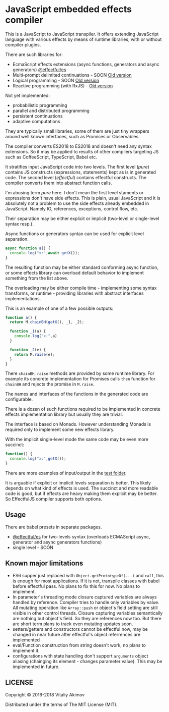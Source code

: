 # JavaScript embedded effects compiler

This is  a JavaScript to JavaScript transpiler. It offers extending JavaScript
language with various effects by means of runtime libraries, with or without
compiler plugins.

There are such libraries for:

 * EcmaScript effects extensions (async functions, generators and async generators)
   [@effectful/es](https://github.com/awto/effectfuljs/tree/master/packages/es)
 * Multi-prompt delimited continuations - SOON [Old version](https://github.com/awto/mfjs-cc)
 * Logical programming - SOON [Old version](https://github.com/awto/mfjs-logic)
 * Reactive programming (with RxJS) - [Old version](https://github.com/awto/mfjs-rx)

Not yet implemented:
 * probabilistic programming
 * parallel and distributed programming
 * persistent continuations
 * adaptive computations

They are typically small libraries, some of them are just tiny wrappers
around well known interfaces, such as Promises or Observables.

The compiler converts ES2018 to ES2018 and doesn't need any syntax extensions. 
So it may be applied to results of other compilers targeting JS such as 
CoffeeScript, TypeScript, Babel etc.

It stratifies input JavaScript code into two levels. The first level (*pure*)
contains JS constructs (expressions, statements) kept as is in generated code.
The second level (*effectful*) contains effectful constructs. The compiler
converts them into abstract function calls.

I'm abusing term *pure* here. I don't mean the first level staments or expressions
don't have side effects. This is plain, usual  JavaScript and it is absolutely
not a problem to use the side effects already embedded in JavaScript.
Namely IO, references, exceptions, control flow, etc. 

Their separation may be either explicit or implicit (two-level or
single-level syntax resp.). 

Async functions or generators syntax can be used for explicit level separation.

```javascript
async function a() {
  console.log("x:",await getX());
}
```

The resulting function may be either standard conforming async function,
or some effects library can overload default behavior to implement something
from the list above. 

The overloading may be either compile time - implementing some syntax transforms,
or runtime - providing libraries with abstract interfaces implementations.

This is an example of one of a few possible outputs:

```javascript
function a() {
  return M.chainBH(getX(), _1, _2);

  function _1(a) {
    console.log("x:",a)
  }

  function _2(e) {
    return M.raise(e);
  }
}
```

There `chainBH`, `raise` methods are provided by some runtime library.
For example its concrete implementation for Promises calls `then` function
for `chainBH` and rejects the promise in `M.raise`.

The names and interfaces of the functions in the generated code
are configurable.

There is a dozen of such functions required to be implemented in concrete
effects implementation library but usually they are trivial.

The interface is based on Monads. However understanding Monads is required
only to implement some new effects library.

With the implicit single-level mode the same code may be even more succinct:

```javascript
function() {
  console.log("x:",getX());
}
```

There are more examples of input/output in the
[test folder](https://github.com/awto/effectfuljs/tree/master/test/samples).

It is arguable if explicit or implicit levels separation is better. This likely
depends on what kind of effects is used. The succinct and more readable code is good,
but if effects are heavy making them explicit may be better. So EffectfulJS
compiler supports both options.

## Usage

There are babel presets in separate packages.

* [@effectful/es](https://github.com/awto/effectfuljs/tree/master/packages/es)
  for two-levels syntax (overloads ECMAScript async, generator and async generators
  functions)
* single level - SOON

## Known major limitations
 * ES6 supper just replaced with `Object.getPrototypeOf(...)` and `call`, 
   this is enough for most applications. If it is not, transpile classes with babel 
   before effectful pass. No plans to fix this for now. No plans to implement.
 * In parameter's threading mode closure captured variables are always handled by reference. 
   Compiler tries to handle only
   variables by value. All mutating operation like `Array::push` or object's 
   field setting are still visible in other control threads. Closure capturing variables
   semantically are nothing but object's field. So they are references now too.
   But there are short term plans to track even mutating updates soon.
 * setters/getters and constructors cannot be effectful now, may be changed in near future
   after effectful's object referrences are implemented
 * eval/Function construction from string doesn't work, no plans to implement it.
 * configurations with state handling don't support `arguments` object aliasing 
   (chainging its element - changes parameter value).
   This may be implemented in future.

## LICENSE

Copyright © 2016-2018 Vitaliy Akimov

Distributed under the terms of The MIT License (MIT).

